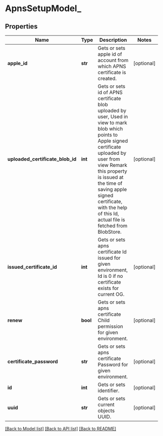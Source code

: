# ApnsSetupModel_

## Properties
Name | Type | Description | Notes
------------ | ------------- | ------------- | -------------
**apple_id** | **str** | Gets or sets apple id of account from which APNS certificate is created. | [optional] 
**uploaded_certificate_blob_id** | **int** | Gets or sets id of APNS certificate blob uploaded by user,  Used in view to mark blob which points to Apple signed certificate uploaded by user from view  Remark this property is issued at the time of saving apple signed certificate, with the help of this Id, actual file is fetched from BlobStore. | [optional] 
**issued_certificate_id** | **int** | Gets or sets apns certificate Id issued for given environment, Id is 0 if no certificate exists for current OG. | [optional] 
**renew** | **bool** | Gets or sets apns certificate Child permission for given environment. | [optional] 
**certificate_password** | **str** | Gets or sets apns certificate Password for given environment. | [optional] 
**id** | **int** | Gets or sets identifier. | [optional] 
**uuid** | **str** | Gets or sets current objects UUID. | [optional] 

[[Back to Model list]](../README.md#documentation-for-models) [[Back to API list]](../README.md#documentation-for-api-endpoints) [[Back to README]](../README.md)


